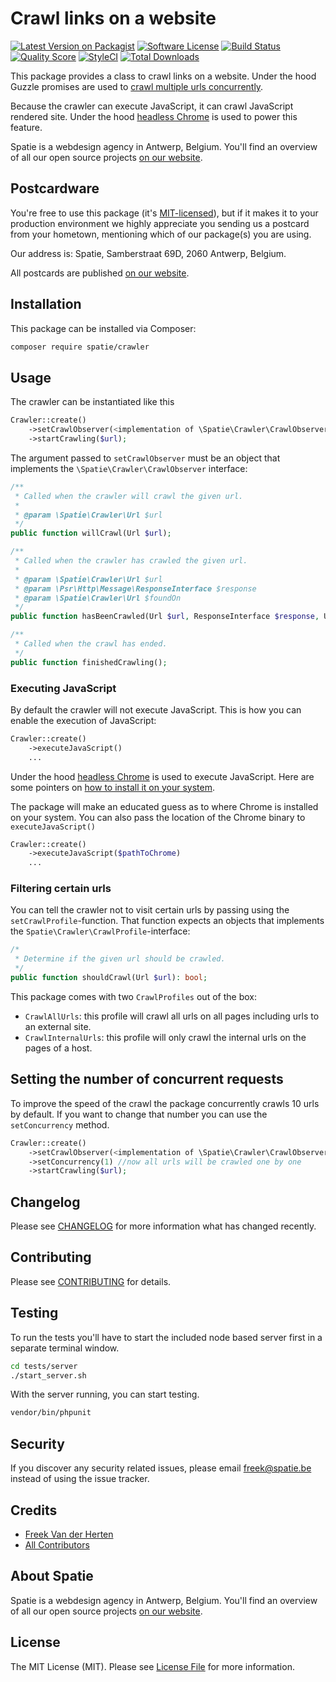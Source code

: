 # Crawl links on a website

[![Latest Version on Packagist](https://img.shields.io/packagist/v/spatie/crawler.svg?style=flat-square)](https://packagist.org/packages/spatie/crawler)
[![Software License](https://img.shields.io/badge/license-MIT-brightgreen.svg?style=flat-square)](LICENSE.md)
[![Build Status](https://img.shields.io/travis/spatie/crawler/master.svg?style=flat-square)](https://travis-ci.org/spatie/crawler)
[![Quality Score](https://img.shields.io/scrutinizer/g/spatie/crawler.svg?style=flat-square)](https://scrutinizer-ci.com/g/spatie/crawler)
[![StyleCI](https://styleci.io/repos/45406338/shield)](https://styleci.io/repos/45406338)
[![Total Downloads](https://img.shields.io/packagist/dt/spatie/crawler.svg?style=flat-square)](https://packagist.org/packages/spatie/crawler)

This package provides a class to crawl links on a website. Under the hood Guzzle promises are used to [crawl multiple urls concurrently](http://docs.guzzlephp.org/en/latest/quickstart.html?highlight=pool#concurrent-requests).

Because the crawler can execute JavaScript, it can crawl JavaScript rendered site. Under the hood [headless Chrome](https://github.com/spatie/browsershot) is used to power this feature.

Spatie is a webdesign agency in Antwerp, Belgium. You'll find an overview of all our open source projects [on our website](https://spatie.be/opensource).

## Postcardware

You're free to use this package (it's [MIT-licensed](LICENSE.md)), but if it makes it to your production environment we highly appreciate you sending us a postcard from your hometown, mentioning which of our package(s) you are using.

Our address is: Spatie, Samberstraat 69D, 2060 Antwerp, Belgium.

All postcards are published [on our website](https://spatie.be/en/opensource/postcards).

## Installation

This package can be installed via Composer:

``` bash
composer require spatie/crawler
```

## Usage

The crawler can be instantiated like this

```php
Crawler::create()
    ->setCrawlObserver(<implementation of \Spatie\Crawler\CrawlObserver>)
    ->startCrawling($url);
```

The argument passed to `setCrawlObserver` must be an object that implements the `\Spatie\Crawler\CrawlObserver` interface:

```php
/**
 * Called when the crawler will crawl the given url.
 *
 * @param \Spatie\Crawler\Url $url
 */
public function willCrawl(Url $url);

/**
 * Called when the crawler has crawled the given url.
 *
 * @param \Spatie\Crawler\Url $url
 * @param \Psr\Http\Message\ResponseInterface $response
 * @param \Spatie\Crawler\Url $foundOn
 */
public function hasBeenCrawled(Url $url, ResponseInterface $response, Url $foundOn);

/**
 * Called when the crawl has ended.
 */
public function finishedCrawling();
``` 

### Executing JavaScript

By default the crawler will not execute JavaScript. This is how you can enable the execution of JavaScript:

```php
Crawler::create()
    ->executeJavaScript()
    ...
```

Under the hood [headless Chrome](https://github.com/spatie/browsershot) is used to execute JavaScript. Here are some pointers on [how to install it on your system](https://github.com/spatie/browsershot#requirements).

The package will make an educated guess as to where Chrome is installed on your system. You can also pass the location of the Chrome binary to  `executeJavaScript()`

```php
Crawler::create()
    ->executeJavaScript($pathToChrome)
    ...
```

### Filtering certain urls

You can tell the crawler not to visit certain urls by passing using the `setCrawlProfile`-function. That function expects
an objects that implements the `Spatie\Crawler\CrawlProfile`-interface:

```php
/*
 * Determine if the given url should be crawled.
 */
public function shouldCrawl(Url $url): bool;
```

This package comes with two `CrawlProfiles` out of the box:

- `CrawlAllUrls`: this profile will crawl all urls on all pages including urls to an external site. 
- `CrawlInternalUrls`: this profile will only crawl the internal urls on the pages of a host.

## Setting the number of concurrent requests

To improve the speed of the crawl the package concurrently crawls 10 urls by default. If you want to change that number you can use the `setConcurrency` method.

```php
Crawler::create()
    ->setCrawlObserver(<implementation of \Spatie\Crawler\CrawlObserver>)
    ->setConcurrency(1) //now all urls will be crawled one by one
    ->startCrawling($url);
```


## Changelog

Please see [CHANGELOG](CHANGELOG.md) for more information what has changed recently.

## Contributing

Please see [CONTRIBUTING](CONTRIBUTING.md) for details.

## Testing

To run the tests you'll have to start the included node based server first in a separate terminal window.

```bash
cd tests/server
./start_server.sh
```

With the server running, you can start testing.
```bash
vendor/bin/phpunit
```

## Security

If you discover any security related issues, please email freek@spatie.be instead of using the issue tracker.

## Credits

- [Freek Van der Herten](https://github.com/freekmurze)
- [All Contributors](../../contributors)

## About Spatie
Spatie is a webdesign agency in Antwerp, Belgium. You'll find an overview of all our open source projects [on our website](https://spatie.be/opensource).

## License

The MIT License (MIT). Please see [License File](LICENSE.md) for more information.
